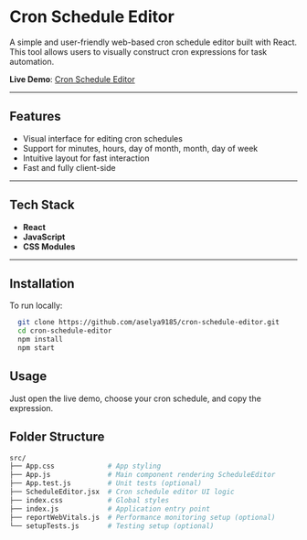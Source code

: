 # Cron Schedule Editor

A simple and user-friendly web-based cron schedule editor built with React. This tool allows users to visually construct cron expressions for task automation.

**Live Demo**: [Cron Schedule Editor](https://cron-schedule-editor.vercel.app/)

---

## Features

- Visual interface for editing cron schedules
- Support for minutes, hours, day of month, month, day of week
- Intuitive layout for fast interaction
- Fast and fully client-side

---

## Tech Stack

- **React**
- **JavaScript**
- **CSS Modules**

---

## Installation

To run locally:

```bash
  git clone https://github.com/aselya9185/cron-schedule-editor.git
  cd cron-schedule-editor
  npm install
  npm start
```

## Usage
Just open the live demo, choose your cron schedule, and copy the expression.

## Folder Structure

```bash
src/
├── App.css             # App styling
├── App.js              # Main component rendering ScheduleEditor
├── App.test.js         # Unit tests (optional)
├── ScheduleEditor.jsx  # Cron schedule editor UI logic
├── index.css           # Global styles
├── index.js            # Application entry point
├── reportWebVitals.js  # Performance monitoring setup (optional)
└── setupTests.js       # Testing setup (optional)
```
